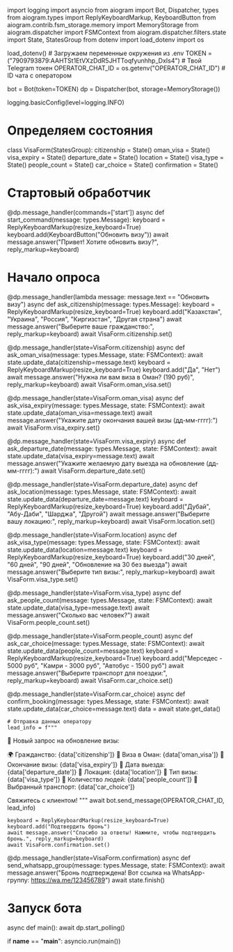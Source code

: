 import logging
import asyncio
from aiogram import Bot, Dispatcher, types
from aiogram.types import ReplyKeyboardMarkup, KeyboardButton
from aiogram.contrib.fsm_storage.memory import MemoryStorage
from aiogram.dispatcher import FSMContext
from aiogram.dispatcher.filters.state import State, StatesGroup
from dotenv import load_dotenv
import os

load_dotenv()  # Загружаем переменные окружения из .env
TOKEN =("7909793879:AAHTSt1EtVXzDdR5JHTToqfyunhhp_DxIs4")  # Твой Telegram токен
OPERATOR_CHAT_ID = os.getenv("OPERATOR_CHAT_ID")  # ID чата с оператором

bot = Bot(token=TOKEN)
dp = Dispatcher(bot, storage=MemoryStorage())

logging.basicConfig(level=logging.INFO)

# Определяем состояния
class VisaForm(StatesGroup):
    citizenship = State()
    oman_visa = State()
    visa_expiry = State()
    departure_date = State()
    location = State()
    visa_type = State()
    people_count = State()
    car_choice = State()
    confirmation = State()

# Стартовый обработчик
@dp.message_handler(commands=['start'])
async def start_command(message: types.Message):
    keyboard = ReplyKeyboardMarkup(resize_keyboard=True)
    keyboard.add(KeyboardButton("Обновить визу"))
    await message.answer("Привет! Хотите обновить визу?", reply_markup=keyboard)

# Начало опроса
@dp.message_handler(lambda message: message.text == "Обновить визу")
async def ask_citizenship(message: types.Message):
    keyboard = ReplyKeyboardMarkup(resize_keyboard=True)
    keyboard.add("Казахстан", "Украина", "Россия", "Киргизстан", "Другая страна")
    await message.answer("Выберите ваше гражданство:", reply_markup=keyboard)
    await VisaForm.citizenship.set()

@dp.message_handler(state=VisaForm.citizenship)
async def ask_oman_visa(message: types.Message, state: FSMContext):
    await state.update_data(citizenship=message.text)
    keyboard = ReplyKeyboardMarkup(resize_keyboard=True)
    keyboard.add("Да", "Нет")
    await message.answer("Нужна ли вам виза в Оман? (190 руб)", reply_markup=keyboard)
    await VisaForm.oman_visa.set()

@dp.message_handler(state=VisaForm.oman_visa)
async def ask_visa_expiry(message: types.Message, state: FSMContext):
    await state.update_data(oman_visa=message.text)
    await message.answer("Укажите дату окончания вашей визы (дд-мм-гггг):")
    await VisaForm.visa_expiry.set()

@dp.message_handler(state=VisaForm.visa_expiry)
async def ask_departure_date(message: types.Message, state: FSMContext):
    await state.update_data(visa_expiry=message.text)
    await message.answer("Укажите желаемую дату выезда на обновление (дд-мм-гггг):")
    await VisaForm.departure_date.set()

@dp.message_handler(state=VisaForm.departure_date)
async def ask_location(message: types.Message, state: FSMContext):
    await state.update_data(departure_date=message.text)
    keyboard = ReplyKeyboardMarkup(resize_keyboard=True)
    keyboard.add("Дубай", "Абу-Даби", "Шарджа", "Другой")
    await message.answer("Выберите вашу локацию:", reply_markup=keyboard)
    await VisaForm.location.set()

@dp.message_handler(state=VisaForm.location)
async def ask_visa_type(message: types.Message, state: FSMContext):
    await state.update_data(location=message.text)
    keyboard = ReplyKeyboardMarkup(resize_keyboard=True)
    keyboard.add("30 дней", "60 дней", "90 дней", "Обновление на 30 без выезда")
    await message.answer("Выберите тип визы:", reply_markup=keyboard)
    await VisaForm.visa_type.set()

@dp.message_handler(state=VisaForm.visa_type)
async def ask_people_count(message: types.Message, state: FSMContext):
    await state.update_data(visa_type=message.text)
    await message.answer("Сколько вас человек?")
    await VisaForm.people_count.set()

@dp.message_handler(state=VisaForm.people_count)
async def ask_car_choice(message: types.Message, state: FSMContext):
    await state.update_data(people_count=message.text)
    keyboard = ReplyKeyboardMarkup(resize_keyboard=True)
    keyboard.add("Мерседес - 5000 руб", "Камри - 3000 руб", "Автобус - 1500 руб")
    await message.answer("Выберите транспорт для поездки:", reply_markup=keyboard)
    await VisaForm.car_choice.set()

@dp.message_handler(state=VisaForm.car_choice)
async def confirm_booking(message: types.Message, state: FSMContext):
    await state.update_data(car_choice=message.text)
    data = await state.get_data()
    
    # Отправка данных оператору
    lead_info = f"""
🚀 Новый запрос на обновление визы:

🌍 Гражданство: {data['citizenship']}
🛂 Виза в Оман: {data['oman_visa']}
📅 Окончание визы: {data['visa_expiry']}
📆 Дата выезда: {data['departure_date']}
📍 Локация: {data['location']}
📝 Тип визы: {data['visa_type']}
👥 Количество людей: {data['people_count']}
🚗 Выбранный транспорт: {data['car_choice']}

Свяжитесь с клиентом!
"""
    await bot.send_message(OPERATOR_CHAT_ID, lead_info)

    keyboard = ReplyKeyboardMarkup(resize_keyboard=True)
    keyboard.add("Подтвердить бронь")
    await message.answer("Спасибо за ответы! Нажмите, чтобы подтвердить бронь.", reply_markup=keyboard)
    await VisaForm.confirmation.set()

@dp.message_handler(state=VisaForm.confirmation)
async def send_whatsapp_group(message: types.Message, state: FSMContext):
    await message.answer("Бронь подтверждена! Вот ссылка на WhatsApp-группу: https://wa.me/123456789")
    await state.finish()

# Запуск бота
async def main():
    await dp.start_polling()

if __name__ == "__main__":
    asyncio.run(main())
    
